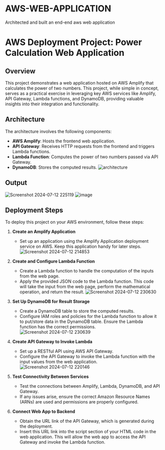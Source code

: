 # AWS-WEB-APPLICATION
Architected and built an end-end aws web application

# AWS Deployment Project: Power Calculation Web Application

## Overview
This project demonstrates a web application hosted on AWS Amplify that calculates the power of two numbers. This project, while simple in concept, serves as a practical exercise in leveraging key AWS services like Amplify, API Gateway, Lambda functions, and DynamoDB, providing valuable insights into their integration and functionality. 

## Architecture
The architecture involves the following components:
- **AWS Amplify**: Hosts the frontend web application.
- **API Gateway**: Receives HTTP requests from the frontend and triggers Lambda functions.
- **Lambda Function**: Computes the power of two numbers passed via API Gateway.
- **DynamoDB**: Stores the computed results.
  ![architecture](https://github.com/user-attachments/assets/21ee1256-a876-4798-a120-17806c900e13)

## Output
  ![Screenshot 2024-07-12 225119](https://github.com/user-attachments/assets/daa52ed0-6d66-40fc-9dd7-cd270bc5c45a)
  ![image](https://github.com/user-attachments/assets/9e8759e9-1888-47b8-855c-d5282cc2e872)


## Deployment Steps
To deploy this project on your AWS environment, follow these steps:
1. **Create an Amplify Application**
   - Set up an application using the Amplify Application deployment service on AWS. Keep this application handy for later steps.
     ![Screenshot 2024-07-12 214853](https://github.com/user-attachments/assets/6e310c7a-6c6b-4cde-b144-c10c0846a033)


2. **Create and Configure Lambda Function**
   - Create a Lambda function to handle the computation of the inputs from the web page.
   - Apply the provided JSON code to the Lambda function. This code will take the input from the web page, perform the mathematical operation, and return the result.
     ![Screenshot 2024-07-12 230630](https://github.com/user-attachments/assets/eb495898-bc32-49e8-b0cf-f8354371bb7f)


3. **Set Up DynamoDB for Result Storage**
   - Create a DynamoDB table to store the computed results.
   - Configure IAM roles and policies for the Lambda function to allow it to put/store data in the DynamoDB table. Ensure the Lambda function has the correct permissions.
     ![Screenshot 2024-07-12 230639](https://github.com/user-attachments/assets/a6a91dbb-80a5-47ae-96b6-e63af7c3a0f2) 
    

4. **Create API Gateway to Invoke Lambda**
   - Set up a RESTful API using AWS API Gateway.
   - Configure the API Gateway to invoke the Lambda function with the input values from the web application.
     ![Screenshot 2024-07-12 220146](https://github.com/user-attachments/assets/9275123a-167a-4e65-ac23-2d9e26c30108)

  
5. **Test Connectivity Between Services**
   - Test the connections between Amplify, Lambda, DynamoDB, and API Gateway.
   - If any issues arise, ensure the correct Amazon Resource Names (ARNs) are used and permissions are properly configured.

6. **Connect Web App to Backend**
   - Obtain the URL link of the API Gateway, which is generated during the deployment.
   - Insert this URL link into the script section of your HTML code in the web application. This will allow the web app to access the API Gateway and invoke the Lambda function.


